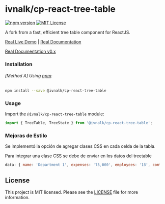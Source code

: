 # ivnalk/cp-react-tree-table
[![npm version](https://badge.fury.io/js/cp-react-tree-table.svg)](https://badge.fury.io/js/cp-react-tree-table)
[![MIT License](https://img.shields.io/badge/license-MIT-blue.svg?style=flat)](https://github.com/constantin-p/cp-react-tree-table/raw/master/LICENSE)

A fork from a fast, efficient tree table component for ReactJS.

[Real Live Demo](https://constantin-p.github.io/cp-react-tree-table) | [Real Documentation](https://constantin.software/cp-react-tree-table/docs/)

[Real Documentation v0.x](https://github.com/constantin-p/cp-react-tree-table/tree/ver/0.x)


### Installation

###### [Method A] Using [npm](https://www.npmjs.com):

```sh
npm install --save @ivnalk/cp-react-tree-table
```

### Usage

Import the `@ivnalk/cp-react-tree-table` module:

```javascript
import { TreeTable, TreeState } from '@ivnalk/cp-react-tree-table';
```

### Mejoras de Estilo
Se implementó la opción de agregar clases CSS en cada celda de la tabla.

Para integrar una clase CSS se debe de enviar en los datos del treetable
```javascript
data: { name: 'Department 1', expenses: '75,000', employees: '18', contact: 'Florence Carter', class: 'myCSS_Class' },
```

## License

This project is MIT licensed.
Please see the [LICENSE](LICENSE) file for more information.
